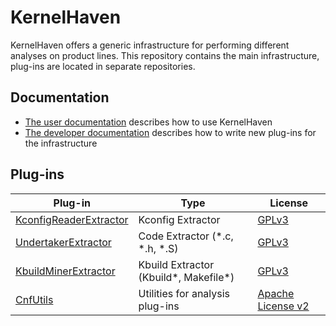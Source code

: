# KernelHaven
KernelHaven offers a generic infrastructure for performing different analyses on
product lines. This repository contains the main infrastructure, plug-ins are
located in separate repositories.

## Documentation
* [The user documentation](https://github.com/KernelHaven/UserDocumentation/raw/master/Arbeit.pdf) describes how to use KernelHaven
* [The developer documentation](https://github.com/KernelHaven/DeveloperDocumentation/raw/master/Arbeit.pdf) describes how to write new plug-ins for the infrastructure

## Plug-ins

| Plug-in | Type | License |
|---------|------|---------|
|[KconfigReaderExtractor](https://github.com/KernelHaven/KconfigReaderExtractor)| Kconfig Extractor | [GPLv3](http://www.gnu.org/licenses/gpl-3.0.html) |
|[UndertakerExtractor](https://github.com/KernelHaven/UndertakerExtractor)| Code Extractor (*.c, *.h, *.S)| [GPLv3](http://www.gnu.org/licenses/gpl-3.0.html) |
|[KbuildMinerExtractor](https://github.com/KernelHaven/KbuildMinerExtractor)| Kbuild Extractor (Kbuild*, Makefile*)| [GPLv3](http://www.gnu.org/licenses/gpl-3.0.html) |
|[CnfUtils](https://github.com/KernelHaven/CnfUtils)| Utilities for analysis plug-ins| [Apache License v2](http://www.apache.org/licenses/LICENSE-2.0.html) |
